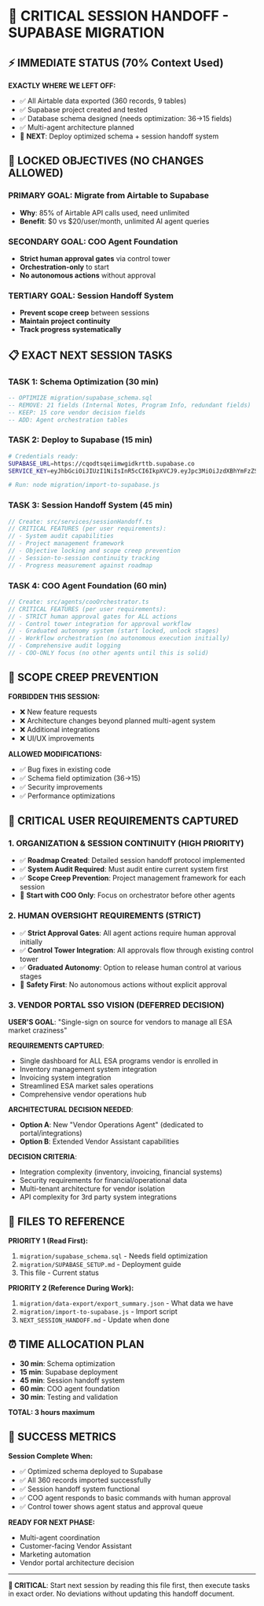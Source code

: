 # 🚨 CRITICAL SESSION HANDOFF - SUPABASE MIGRATION

## ⚡ IMMEDIATE STATUS (70% Context Used)

**EXACTLY WHERE WE LEFT OFF:**
- ✅ All Airtable data exported (360 records, 9 tables)
- ✅ Supabase project created and tested
- ✅ Database schema designed (needs optimization: 36→15 fields)
- ✅ Multi-agent architecture planned
- 🔄 **NEXT**: Deploy optimized schema + session handoff system

## 🎯 LOCKED OBJECTIVES (NO CHANGES ALLOWED)

### **PRIMARY GOAL**: Migrate from Airtable to Supabase 
- **Why**: 85% of Airtable API calls used, need unlimited
- **Benefit**: $0 vs $20/user/month, unlimited AI agent queries

### **SECONDARY GOAL**: COO Agent Foundation
- **Strict human approval gates** via control tower
- **Orchestration-only** to start
- **No autonomous actions** without approval

### **TERTIARY GOAL**: Session Handoff System
- **Prevent scope creep** between sessions
- **Maintain project continuity**
- **Track progress systematically**

## 📋 EXACT NEXT SESSION TASKS

### **TASK 1: Schema Optimization (30 min)**
```sql
-- OPTIMIZE migration/supabase_schema.sql
-- REMOVE: 21 fields (Internal Notes, Program Info, redundant fields)
-- KEEP: 15 core vendor decision fields
-- ADD: Agent orchestration tables
```

### **TASK 2: Deploy to Supabase (15 min)**
```bash
# Credentials ready:
SUPABASE_URL=https://cqodtsqeiimwgidkrttb.supabase.co
SERVICE_KEY=eyJhbGciOiJIUzI1NiIsInR5cCI6IkpXVCJ9.eyJpc3MiOiJzdXBhYmFzZSIsInJlZiI6ImNxb2R0c3FlaWltd2dpZGtydHRiIiwicm9sZSI6InNlcnZpY2Vfcm9sZSIsImlhdCI6MTc1MTk0NDg2NywiZXhwIjoyMDY3NTIwODY3fQ.A5t_Wmk_IIfRAVoAhVJ_INaabJNmN6SSQjfqBWcAv80

# Run: node migration/import-to-supabase.js
```

### **TASK 3: Session Handoff System (45 min)**
```typescript
// Create: src/services/sessionHandoff.ts
// CRITICAL FEATURES (per user requirements):
// - System audit capabilities
// - Project management framework  
// - Objective locking and scope creep prevention
// - Session-to-session continuity tracking
// - Progress measurement against roadmap
```

### **TASK 4: COO Agent Foundation (60 min)**
```typescript
// Create: src/agents/cooOrchestrator.ts
// CRITICAL FEATURES (per user requirements):
// - STRICT human approval gates for ALL actions
// - Control tower integration for approval workflow
// - Graduated autonomy system (start locked, unlock stages)
// - Workflow orchestration (no autonomous execution initially)
// - Comprehensive audit logging
// - COO-ONLY focus (no other agents until this is solid)
```

## 🚫 SCOPE CREEP PREVENTION

**FORBIDDEN THIS SESSION:**
- ❌ New feature requests
- ❌ Architecture changes beyond planned multi-agent system
- ❌ Additional integrations
- ❌ UI/UX improvements

**ALLOWED MODIFICATIONS:**
- ✅ Bug fixes in existing code
- ✅ Schema field optimization (36→15)
- ✅ Security improvements
- ✅ Performance optimizations

## 🔄 CRITICAL USER REQUIREMENTS CAPTURED

### **1. ORGANIZATION & SESSION CONTINUITY (HIGH PRIORITY)**
- ✅ **Roadmap Created**: Detailed session handoff protocol implemented
- ✅ **System Audit Required**: Must audit entire current system first  
- ✅ **Scope Creep Prevention**: Project management framework for each session
- 🎯 **Start with COO Only**: Focus on orchestrator before other agents

### **2. HUMAN OVERSIGHT REQUIREMENTS (STRICT)**
- ✅ **Strict Approval Gates**: All agent actions require human approval initially
- ✅ **Control Tower Integration**: All approvals flow through existing control tower
- ✅ **Graduated Autonomy**: Option to release human control at various stages
- 🎯 **Safety First**: No autonomous actions without explicit approval

### **3. VENDOR PORTAL SSO VISION (DEFERRED DECISION)**
**USER'S GOAL**: "Single-sign on source for vendors to manage all ESA market craziness"

**REQUIREMENTS CAPTURED**:
- Single dashboard for ALL ESA programs vendor is enrolled in
- Inventory management system integration
- Invoicing system integration  
- Streamlined ESA market sales operations
- Comprehensive vendor operations hub

**ARCHITECTURAL DECISION NEEDED**:
- **Option A**: New "Vendor Operations Agent" (dedicated to portal/integrations)
- **Option B**: Extended Vendor Assistant capabilities  

**DECISION CRITERIA**:
- Integration complexity (inventory, invoicing, financial systems)
- Security requirements for financial/operational data
- Multi-tenant architecture for vendor isolation
- API complexity for 3rd party system integrations

## 📁 FILES TO REFERENCE

**PRIORITY 1 (Read First):**
1. `migration/supabase_schema.sql` - Needs field optimization
2. `migration/SUPABASE_SETUP.md` - Deployment guide
3. This file - Current status

**PRIORITY 2 (Reference During Work):**
1. `migration/data-export/export_summary.json` - What data we have
2. `migration/import-to-supabase.js` - Import script
3. `NEXT_SESSION_HANDOFF.md` - Update when done

## ⏰ TIME ALLOCATION PLAN

- **30 min**: Schema optimization
- **15 min**: Supabase deployment 
- **45 min**: Session handoff system
- **60 min**: COO agent foundation
- **30 min**: Testing and validation

**TOTAL: 3 hours maximum**

## 🎯 SUCCESS METRICS

**Session Complete When:**
- ✅ Optimized schema deployed to Supabase
- ✅ All 360 records imported successfully  
- ✅ Session handoff system functional
- ✅ COO agent responds to basic commands with human approval
- ✅ Control tower shows agent status and approval queue

**READY FOR NEXT PHASE:**
- Multi-agent coordination
- Customer-facing Vendor Assistant
- Marketing automation
- Vendor portal architecture decision

---

**🚨 CRITICAL**: Start next session by reading this file first, then execute tasks in exact order. No deviations without updating this handoff document.